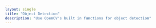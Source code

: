 ```yaml
---
layout: single
title: "Object Detection"
description: "Use OpenCV's built in functions for object detection"
---
```

